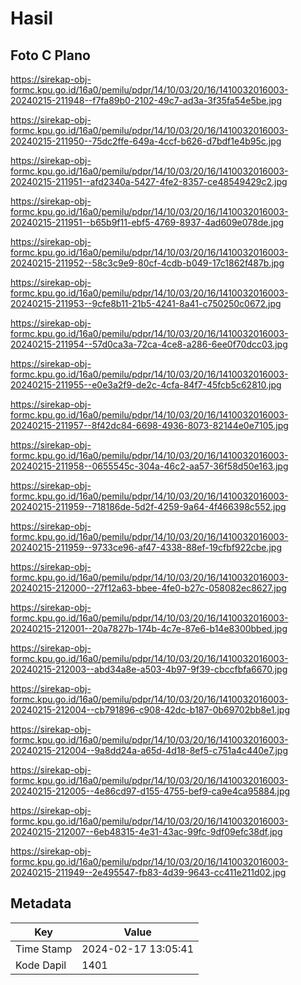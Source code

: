 # Hasil

## Foto C Plano

https://sirekap-obj-formc.kpu.go.id/16a0/pemilu/pdpr/14/10/03/20/16/1410032016003-20240215-211948--f7fa89b0-2102-49c7-ad3a-3f35fa54e5be.jpg

https://sirekap-obj-formc.kpu.go.id/16a0/pemilu/pdpr/14/10/03/20/16/1410032016003-20240215-211950--75dc2ffe-649a-4ccf-b626-d7bdf1e4b95c.jpg

https://sirekap-obj-formc.kpu.go.id/16a0/pemilu/pdpr/14/10/03/20/16/1410032016003-20240215-211951--afd2340a-5427-4fe2-8357-ce48549429c2.jpg

https://sirekap-obj-formc.kpu.go.id/16a0/pemilu/pdpr/14/10/03/20/16/1410032016003-20240215-211951--b65b9f11-ebf5-4769-8937-4ad609e078de.jpg

https://sirekap-obj-formc.kpu.go.id/16a0/pemilu/pdpr/14/10/03/20/16/1410032016003-20240215-211952--58c3c9e9-80cf-4cdb-b049-17c1862f487b.jpg

https://sirekap-obj-formc.kpu.go.id/16a0/pemilu/pdpr/14/10/03/20/16/1410032016003-20240215-211953--9cfe8b11-21b5-4241-8a41-c750250c0672.jpg

https://sirekap-obj-formc.kpu.go.id/16a0/pemilu/pdpr/14/10/03/20/16/1410032016003-20240215-211954--57d0ca3a-72ca-4ce8-a286-6ee0f70dcc03.jpg

https://sirekap-obj-formc.kpu.go.id/16a0/pemilu/pdpr/14/10/03/20/16/1410032016003-20240215-211955--e0e3a2f9-de2c-4cfa-84f7-45fcb5c62810.jpg

https://sirekap-obj-formc.kpu.go.id/16a0/pemilu/pdpr/14/10/03/20/16/1410032016003-20240215-211957--8f42dc84-6698-4936-8073-82144e0e7105.jpg

https://sirekap-obj-formc.kpu.go.id/16a0/pemilu/pdpr/14/10/03/20/16/1410032016003-20240215-211958--0655545c-304a-46c2-aa57-36f58d50e163.jpg

https://sirekap-obj-formc.kpu.go.id/16a0/pemilu/pdpr/14/10/03/20/16/1410032016003-20240215-211959--718186de-5d2f-4259-9a64-4f466398c552.jpg

https://sirekap-obj-formc.kpu.go.id/16a0/pemilu/pdpr/14/10/03/20/16/1410032016003-20240215-211959--9733ce96-af47-4338-88ef-19cfbf922cbe.jpg

https://sirekap-obj-formc.kpu.go.id/16a0/pemilu/pdpr/14/10/03/20/16/1410032016003-20240215-212000--27f12a63-bbee-4fe0-b27c-058082ec8627.jpg

https://sirekap-obj-formc.kpu.go.id/16a0/pemilu/pdpr/14/10/03/20/16/1410032016003-20240215-212001--20a7827b-174b-4c7e-87e6-b14e8300bbed.jpg

https://sirekap-obj-formc.kpu.go.id/16a0/pemilu/pdpr/14/10/03/20/16/1410032016003-20240215-212003--abd34a8e-a503-4b97-9f39-cbccfbfa6670.jpg

https://sirekap-obj-formc.kpu.go.id/16a0/pemilu/pdpr/14/10/03/20/16/1410032016003-20240215-212004--cb791896-c908-42dc-b187-0b69702bb8e1.jpg

https://sirekap-obj-formc.kpu.go.id/16a0/pemilu/pdpr/14/10/03/20/16/1410032016003-20240215-212004--9a8dd24a-a65d-4d18-8ef5-c751a4c440e7.jpg

https://sirekap-obj-formc.kpu.go.id/16a0/pemilu/pdpr/14/10/03/20/16/1410032016003-20240215-212005--4e86cd97-d155-4755-bef9-ca9e4ca95884.jpg

https://sirekap-obj-formc.kpu.go.id/16a0/pemilu/pdpr/14/10/03/20/16/1410032016003-20240215-212007--6eb48315-4e31-43ac-99fc-9df09efc38df.jpg

https://sirekap-obj-formc.kpu.go.id/16a0/pemilu/pdpr/14/10/03/20/16/1410032016003-20240215-211949--2e495547-fb83-4d39-9643-cc411e211d02.jpg


## Metadata

| Key        | Value               |
| ---------- | ------------------- |
| Time Stamp | 2024-02-17 13:05:41 |
| Kode Dapil | 1401                |



